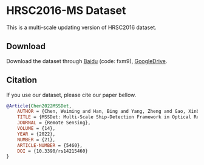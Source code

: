 # HRSC2016-MS Dataset

This is a multi-scale updating version of HRSC2016 dataset.



## Download 

Download the dataset through [Baidu](https://pan.baidu.com/s/1LJX7VmQGnA8Oh1hVXBszyA) (code: fxm9), [GoogleDrive](https://drive.google.com/file/d/1UslulCCx8GoTflm1gpfIGZeXIsCAdMG5/view?usp=sharing).



## Citation

If you use our dataset, please cite our paper bellow.

```BibTeX
@Article{Chen2022MSSDet,
    AUTHOR = {Chen, Weiming and Han, Bing and Yang, Zheng and Gao, Xinbo},
    TITLE = {MSSDet: Multi-Scale Ship-Detection Framework in Optical Remote-Sensing Images and New Benchmark},
    JOURNAL = {Remote Sensing},
    VOLUME = {14},
    YEAR = {2022},
    NUMBER = {21},
    ARTICLE-NUMBER = {5460},
    DOI = {10.3390/rs14215460}
}
```
